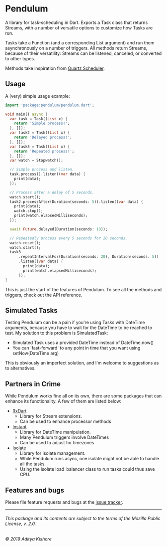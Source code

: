# Pendulum

A library for task-scheduling in Dart. Exports a Task class that returns Streams,
with a number of versatile options to customize how Tasks are run.

Tasks take a Function (and a corresponding List argument) and run them 
asynchronously on a number of triggers. All methods return Streams, because of
their versatility: Streams can be listened, canceled, or converted to other types.
 
Methods take inspiration from [Quartz Scheduler][quartz].

[quartz]: http://www.quartz-scheduler.org/documentation/2.4.0-SNAPSHOT/introduction.html#features

## Usage

A (very) simple usage example:

```dart
import 'package:pendulum/pendulum.dart';

void main() async {
  var task = Task((List x) {
    return 'Simple process!';
  }, []);
  var task2 = Task((List x) {
    return 'Delayed process!';
  }, []);
  var task3 = Task((List x) {
    return 'Repeated process!';
  }, []);
  var watch = Stopwatch();

  // Simple process and listen.
  task.process().listen((var data) {
    print(data);
  });

  // Process after a delay of 5 seconds.
  watch.start();
  task2.processAfter(Duration(seconds: 5)).listen((var data) {
    print(data);
    watch.stop();
    print(watch.elapsedMilliseconds);
  });

  await Future.delayed(Duration(seconds: 10));

  // Repeatedly process every 5 seconds for 20 seconds.
  watch.reset();
  watch.start();
  task3
      .repeatIntervalFor(Duration(seconds: 20), Duration(seconds: 5))
      .listen((var data) {
        print(data);
        print(watch.elapsedMilliseconds);
      });
}
```

This is just the start of the features of Pendulum. To see all the methods and triggers, 
check out the API reference.

## Simulated Tasks

Testing Pendulum can be a pain if you're using Tasks with DateTime arguments, because you 
have to wait for the DateTime to be reached to test. My solution to this problem is 
SimulatedTask:

- Simulated Task uses a provided DateTime instead of DateTime.now()
- You can 'fast-forward' to any point in time that you want using setNow(DateTime arg)

This is obviously an imperfect solution, and I'm welcome to suggestions as to alternatives.

## Partners in Crime

While Pendulum works fine all on its own, there are some packages that can enhance its
functionality. A few of them are listed below:

- [RxDart][rx]
    * Library for Stream extensions.
    * Can be used to enhance processor methods
- [Instant][inst]
    * Library for DateTime manipulation.
    * Many Pendulum triggers involve DateTimes
    * Can be used to adjust for timezones
- [Isolate][iso]
    * Library for isolate management.
    * While Pendulum runs async, one isolate might not be able to handle all the tasks.
    * Using the isolate load_balancer class to run tasks could thus save CPU.
    
[rx]: https://pub.dev/packages/rxdart
[inst]: https://pub.dev/packages/instant
[iso]: https://pub.dev/packages/isolate

## Features and bugs

Please file feature requests and bugs at the [issue tracker][tracker].

[tracker]: http://example.com/issues/replaceme

---

###### This package and its contents are subject to the terms of the Mozilla Public License, v. 2.0.
###### © 2019 Aditya Kishore